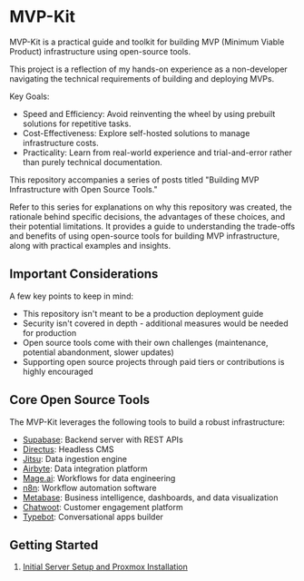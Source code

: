 # MVP-Kit

MVP-Kit is a practical guide and toolkit for building MVP (Minimum Viable Product) infrastructure using open-source tools.

This project is a reflection of my hands-on experience as a non-developer navigating the technical requirements of building and deploying MVPs.

Key Goals:

- Speed and Efficiency: Avoid reinventing the wheel by using prebuilt solutions for repetitive tasks.
- Cost-Effectiveness: Explore self-hosted solutions to manage infrastructure costs.
- Practicality: Learn from real-world experience and trial-and-error rather than purely technical documentation.

This repository accompanies a series of posts titled "Building MVP Infrastructure with Open Source Tools."

Refer to this series for explanations on why this repository was created, the rationale behind specific decisions, the advantages of these choices, and their potential limitations. It provides a guide to understanding the trade-offs and benefits of using open-source tools for building MVP infrastructure, along with practical examples and insights.

## Important Considerations

A few key points to keep in mind:

- This repository isn't meant to be a production deployment guide
- Security isn't covered in depth - additional measures would be needed for production
- Open source tools come with their own challenges (maintenance, potential abandonment, slower updates)
- Supporting open source projects through paid tiers or contributions is highly encouraged

## Core Open Source Tools

The MVP-Kit leverages the following tools to build a robust infrastructure:

- [Supabase](https://supabase.com/): Backend server with REST APIs
- [Directus](https://directus.io/): Headless CMS
- [Jitsu](https://jitsu.com/): Data ingestion engine
- [Airbyte](https://airbyte.com/): Data integration platform
- [Mage.ai](https://www.mage.ai/): Workflows for data engineering
- [n8n](https://n8n.io/): Workflow automation software
- [Metabase](https://www.metabase.com/): Business intelligence, dashboards, and data visualization
- [Chatwoot](https://www.chatwoot.com/): Customer engagement platform
- [Typebot](https://typebot.io/): Conversational apps builder

## Getting Started

1. [Initial Server Setup and Proxmox Installation](./instructions/docs/server-proxmox-setup.md)